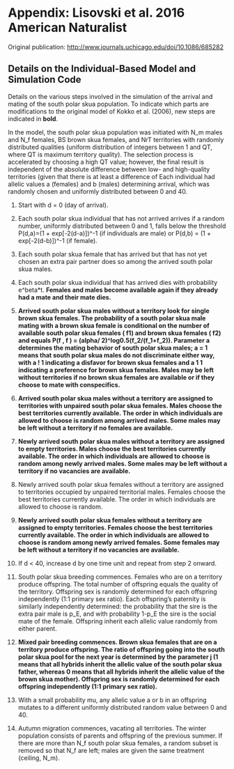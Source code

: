 # Appendix: Lisovski et al. 2016 American Naturalist

Original publication: http://www.journals.uchicago.edu/doi/10.1086/685282

## Details on the Individual-Based Model and Simulation Code

Details on the various steps involved in the simulation of the arrival and mating of the south polar skua population. To indicate which parts are modifications to the original model of Kokko et al. (2006), new steps are indicated in **bold**.In the model, the south polar skua population was initiated with N_m males and N_f females, BS brown skua females, and NrT territories with randomly distributed qualities (uniform distribution of integers between 1 and QT, where QT is maximum territory quality). The selection process is accelerated by choosing a high QT value; however, the final result is independent of the absolute difference between low- and high-quality territories (given that there is at least a difference of 
Each individual had allelic values a (females) and b (males) determining arrival, which was randomly chosen and uniformly distributed between 0 and 40.1. Start with d = 0 (day of arrival).2. Each south polar skua individual that has not arrived arrives if a random number, uniformly distributed between 0 and 1, falls below the threshold P(d,a)=(1 + exp[-2(d-a)])^-1 (if individuals are male) or P(d,b) = (1 + exp[-2(d-b)])^-1 (if female).3. Each south polar skua female that has arrived but that has not yet chosen an extra pair partner does so among the arrived south polar skua males.4. Each south polar skua individual that has arrived dies with probability e^beta*t. **Females and males become available again if they already had a mate and their mate dies.**5. **Arrived south polar skua males without a territory look for single brown skua females. The probability of a south polar skua male mating with a brown skua female is conditional on the number of available south polar skua females ( f1) and brown skua females ( f2) and equals P(f , f ) = (alpha/
2)^log0.5(f_2/(f_1+f_2)). Parameter a determines the mating behavior of south polar skua males; a = 1 means that south polar skua males do not discriminate either way, with a ! 1 indicating a disfavor for brown skua females and a 1 1 indicating a preference for brown skua females. Males may be left without territories if no brown skua females are available or if they choose to mate with conspecifics.**6. **Arrived south polar skua males without a territory are assigned to territories with unpaired south polar skua females. Males choose the best territories currently available. The order in which individuals are allowed to choose is random among arrived males. Some males may be left without a territory if no females are available.**7. **Newly arrived south polar skua males without a territory are assigned to empty territories. Males choose the best territories currently available. The order in which individuals are allowed to choose is random among newly arrived males. Some males may be left without a territory if no vacancies are available.**8. Newly arrived south polar skua females without a territory are assigned to territories occupied by unpaired territorial males. Females choose the best territories currently available. The order in which individuals are allowed to choose is random.9. **Newly arrived south polar skua females without a territory are assigned to empty territories. Females choose the best territories currently available. The order in which individuals are allowed to choose is random among newly arrived females. Some females may be left without a territory if no vacancies are available.**10. If d < 40, increase d by one time unit and repeat from step 2 onward.11. South polar skua breeding commences. Females who are on a territory produce offspring. The total number of offspring equals the quality of the territory. Offspring sex is randomly determined for each offspring independently (1∶1 primary sex ratio). Each offspring’s paternity is similarly independently determined: the probability that the sire is the extra pair male is p_E, and with probability 1-p_E the sire is the social mate of the female. Offspring inherit each allelic value randomly from either parent.12. **Mixed pair breeding commences. Brown skua females that are on a territory produce offspring. The ratio of offspring going into the south polar skua pool for the next year is determined by the parameter j (1 means that all hybrids inherit the allelic value of the south polar skua father, whereas 0 means that all hybrids inherit the allelic value of the brown skua mother). Offspring sex is randomly determined for each offspring independently (1∶1 primary sex ratio).**13. With a small probability mu, any allelic value a or b in an offspring mutates to a different uniformly distributed random value between 0 and 40.14. Autumn migration commences, vacating all territories. The winter population consists of parents and offspring of the previous summer. If there are more than N_f south polar skua females, a random subset is removed so that N_f are left; males are given the same treatment (ceiling, N_m).